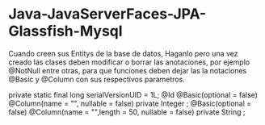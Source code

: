 # Java-JavaServerFaces-JPA-Glassfish-Mysql

Cuando creen sus Entitys de la base de datos, Haganlo pero una vez creado las clases deben modificar o borrar las anotaciones, por ejemplo @NotNull
entre otras, para que funciones deben dejar las la notaciones @Basic y @Column con sus respectivos parametros.

private static final long serialVersionUID = 1L;
@Id
@Basic(optional = false)
@Column(name = "<nombreAtributo>", nullable = false)
private Integer <nombreAtributo>;
@Basic(optional = false)
@Column(name = "<nombreAtributo>",length = 50, nullable = false)
private String <nombreAtributo>;
